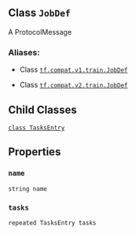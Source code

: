 

## Class  `JobDef` 
A ProtocolMessage



### Aliases:

- Class [ `tf.compat.v1.train.JobDef` ](/api_docs/python/tf/train/JobDef)

- Class [ `tf.compat.v2.train.JobDef` ](/api_docs/python/tf/train/JobDef)



## Child Classes
[ `class TasksEntry` ](https://tensorflow.google.cn/api_docs/python/tf/train/JobDef/TasksEntry)



## Properties


###  `name` 
 `string name` 



###  `tasks` 
 `repeated TasksEntry tasks` 

